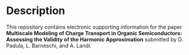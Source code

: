 Description
===========
This repository contains electronic supporting information for the paper
**Multiscale Modeling of Charge Transport in Organic Semiconductors:
Assessing the Validity of the Harmonic Approximation**
submitted by D. Padula, L. Barneschi, and A. Landi.
